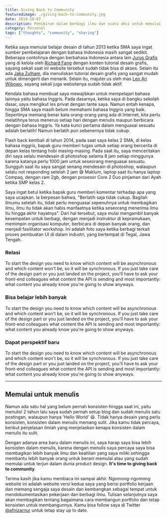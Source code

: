 ```yaml
---
title: Giving Back to Community
featuredimage: ./giving-back-to-community.jpg
date: 2019-10-07
description: Pemikiran dalam berbagi ilmu dan suatu aksi untuk memulai untuk menulis kembali.
category: Personal
tags: ["thoughts", "community", "sharing"]
---
```


Ketika saya memulai belajar desain di tahun 2013 ketika SMA saya ingat sumber pembelajaran dengan bahasa Indonesia masih sangat sedikit. Beberapa contohnya dengan berbahasa Indonesia antara lain [Jurus Grafis](https://www.facebook.com/jurusgrafis) yang di kelola oleh [Richard Fang](https://id.linkedin.com/in/rfang) dengan konten tutorial desain grafis, sayang sekali saat ini website tersebut sudah tidak bisa di akses. Selain itu ada [Jaka Zulham](https://jakajulham.com/), dia menuliskan tutorial desain grafis yang sangat mudah untuk dimengerti dan menarik. Selain itu, majuter.us oleh mas [Leo Ari Wibowo](https://www.behance.net/LeoAW), sayang sekali juga websitenya sudah tidak aktif.

Kendala bahasa membuat saya mewajibkan untuk mempelajari bahasa lainnya yaitu bahasa Inggris. Pada dasarnya, ketika saya di bangku sekolah dasar, saya mengikut les privat dengan tante saya. Namun entah kenapa, hingga SMA saya masih belum memahami bahasa Inggris yang baik. Sepertinya memang benar kata orang-orang yang ada di Internet, kita perlu melatihnya terus menerus setiap hari dengan menulis maupun berbicara dengan bahasa Inggris. Ya kata kunci pertama dalam menguasai sesuatu adalah berlatih! Namun berlatih pun sebenernya tidak cukup.

Flash back kembali di tahun 2014, pada saat saya kelas 2 SMA, di kelas bahasa inggris, bapak guru memberi tugas untuk setiap orang bercerita di depan kelas tentang hobi masing-masing. Pada saat itu, saya menceritakan diri saya selalu mendesain di photoshop selama 8 jam setiap minggunya karena katanya perlu 1000 jam untuk seseorang menguasai sesuatu. Sungguh saat itu saya sangat senang mendesain di photoshop, walaupun selalu not responding setelah 2 jam 😅 Maklum, laptop saat itu hanya laptop Compaq, dengan ram 2gb, dengan prosesor Core 2 Duo pinjaman dari Ayah ketika SMP kelas 2.

Saya ingat betul ketika bapak guru memberi komentar terhadap apa yang saya ucapkan. Ia berpesan bahwa, "Berlatih saja tidak cukup. Bagilah ilmumu setelah itu, tidak perlu menguasai sepenuhnya untuk membagikan ilmu, ilmu itu tidak akan habis manfaatnya ketika seseorang menerima ilmu itu hingga akhir hayatnya". Dari hal tersebut, saya mulai mengambil banyak kesempatan untuk berbagi, dengan menjadi instruktur di kepramukaan, memimpin organisasi komputer, berbicara di depan banyak orang, dan menjadi fasilitator workshop. Ini adalah foto saya ketika berbagi terkait proses pembuatan UI di dalam industri, yang bertempat di Tegal, Jawa Tengah.

### Relasi

To start the design you need to know which content will be asynchronous and which content won't be, so it will be synchronous. If you just take care of the design part or you just landed on the project, you'll have to ask your front-end colleagues what content the API is sending and most importantly: what content you already know you're going to show anyways.

### Bisa belajar lebih banyak

To start the design you need to know which content will be asynchronous and which content won't be, so it will be synchronous. If you just take care of the design part or you just landed on the project, you'll have to ask your front-end colleagues what content the API is sending and most importantly: what content you already know you're going to show anyways.

### Dapat perspektif baru

To start the design you need to know which content will be asynchronous and which content won't be, so it will be synchronous. If you just take care of the design part or you just landed on the project, you'll have to ask your front-end colleagues what content the API is sending and most importantly: what content you already know you're going to show anyways.

---

## Memulai untuk menulis

Namun ada satu hal yang belum pernah konsisten hingga saat ini, yaitu menulis! 2 tahun lalu saya sudah pernah setup blog dan sudah menulis satu postingan, walaupun hanya 'Hello World' 😆. Tidak hanya desain yang perlu konsisten, konsisten dalam menulis memang sulit. Jika kamu tidak percaya, berikut penjelasan ilmiah yang menjelaskan kenapa konsisten dalam menulis itu sulit.

Dengan adanya area baru dalam menulis ini, saya harap saya bisa lebih konsisten dalam menulis, karena dengan menulis saya percaya saya bisa membagikan lebih banyak ilmu dan keahlian yang saya miliki sehingga membantu lebih banyak orang untuk berani memulai atau yang sudah memulai untuk terjun dalam dunia product design. **It's time to giving back to community**.

Terima kasih jika kamu membaca ini sampai akhir. Ngomong-ngomong website ini adalah website versi kedua saya yang berisi portfolio kerjaan dan memang sengaja saya desain dan kembangkan sebagai tempat untuk mendokumentasikan pekerjaan dan berbagi ilmu. Tulisan selanjutnya saya akan membagikan tentang bagaimana cara membangun portfolio dan tetap konsisten untuk membangunnya. Kamu bisa follow saya di Twitter [@afnizarnur](https://twitter.com/afnizarnur) untuk tetap stay up to date.
